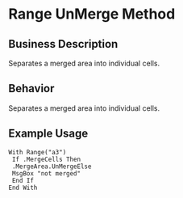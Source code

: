 # Range UnMerge Method

## Business Description
Separates a merged area into individual cells.

## Behavior
Separates a merged area into individual cells.

## Example Usage
```vba
With Range("a3") 
 If .MergeCells Then 
 .MergeArea.UnMergeElse 
 MsgBox "not merged" 
 End If 
End With
```